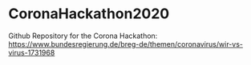 # CoronaHackathon2020
Github Repository for the Corona Hackathon: https://www.bundesregierung.de/breg-de/themen/coronavirus/wir-vs-virus-1731968
